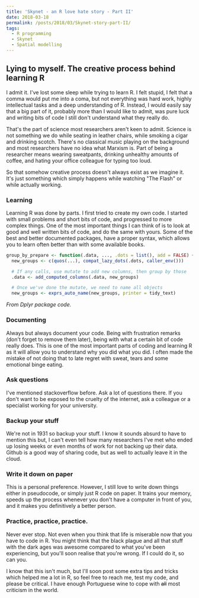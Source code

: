 ```yaml
---
title: 'Skynet - an R love hate story - Part II'
date: 2018-03-18
permalink: /posts/2018/03/Skynet-story-part-II/
tags:
  - R programming
  - Skynet
  - Spatial modelling
---
```



## Lying to myself. The creative process behind learning R

I admit it. I've lost some sleep while trying to learn R. I felt stupid, I felt that a comma would put me into a coma, but not everything was hard work, highly intellectual tasks and a deep understanding of R. Instead, I would easily say that a big part of it, probably more than I would like to admit, was pure luck and writing bits of code I still don't understand what they really do.

That's the part of science most researchers aren't keen to admit. Science is not something we do while seating in leather chairs, while smoking a cigar and drinking scotch. There's no classical music playing on the background and most researchers have no idea what Marxism is. Part of being a researcher means wearing sweatpants, drinking unhealthy amounts of coffee, and hating your office colleague for typing too loud.

So that somehow creative process doesn't always exist as we imagine it. It's just something which simply happens while watching "The Flash" or while actually working.

### Learning

Learning R was done by parts. I first tried to create my own code. I started with small problems and short bits of code, and progressed to more complex things.
One of the most important things I can think of is to look at good and well written bits of code, and do the same with yours. Some of the best and better documented packages, have a proper syntax, which allows you to learn often better than with some available books.


```r
group_by_prepare <- function(.data, ..., .dots = list(), add = FALSE) {
  new_groups <- c(quos(...), compat_lazy_dots(.dots, caller_env()))

  # If any calls, use mutate to add new columns, then group by those
  .data <- add_computed_columns(.data, new_groups)

  # Once we've done the mutate, we need to name all objects
  new_groups <- exprs_auto_name(new_groups, printer = tidy_text)
```

_From Dplyr package code._

### Documenting
Always but always document your code. Being with frustration remarks (don't forget to remove them later), being with what a certain bit of code really does.
This is one of the most important parts of coding and learning R as it will allow you to understand why you did what you did. I often made the mistake of not doing that to late regret with sweat, tears and some emotional binge eating.


### Ask questions
I've mentioned stackoverflow before. Ask a lot of questions there. If you don't want to be exposed to the cruelty of the internet, ask a colleague or a specialist working for your university.


### Backup your stuff
We're not in 1931 so backup your stuff. I know it sounds absurd to have to mention this but, I can't even tell how many researchers I've met who ended up losing weeks or even months of work for not backing up their data.
Github is a good way of sharing code, but as well to actually leave it in the cloud.

### Write it down on paper
This is a personal preference. However, I still love to write down things either in pseudocode, or simply just R code on paper. It trains your memory, speeds up the process whenever you don't have a computer in front of you, and it makes you definitively a better person.

### Practice, practice, practice.
Never ever stop. Not even when you think that life is miserable now that you have to code in R. You might think that the black plague and all that stuff with the dark ages was awesome compared to what you've been experiencing, but you'll soon realise that you're wrong.
If I could do it, so can you.

I know that this isn't much, but I'll soon post some extra tips and tricks which helped me a lot in R, so feel free to reach me, test my code, and please be critical. I have enough Portuguese wine to cope with ~~all~~ most criticism in the world.
